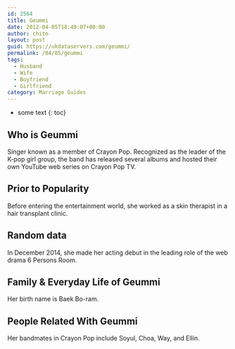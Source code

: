 ```yaml
---
id: 2564
title: Geummi
date: 2012-04-05T18:49:07+00:00
author: chito
layout: post
guid: https://ukdataservers.com/geummi/
permalink: /04/05/geummi
tags:
  - Husband
  - Wife
  - Boyfriend
  - Girlfriend
category: Marriage Guides
---
```


* some text
{: toc}


## Who is  Geummi
                  
                  
                  
Singer known as a member of Crayon Pop. Recognized as the leader of the K-pop girl group, the band has released several albums and hosted their own YouTube web series on Crayon Pop TV.
                  
                
                
                
## Prior to Popularity 
                  
                  
                  
Before entering the entertainment world, she worked as a skin therapist in a hair transplant clinic.
                  
                
                
                
## Random data 
                  
                  
                  
In December 2014, she made her acting debut in the leading role of the web drama 6 Persons Room.
                  
                
                
                
## Family & Everyday Life of Geummi
                  
                  
                  
Her birth name is Baek Bo-ram.
                  
                
                
                
## People Related With  Geummi
                  
                  
                  
Her bandmates in Crayon Pop include Soyul, Choa, Way, and Ellin.
                  
                
              
            
          
          
          
    
    
  
